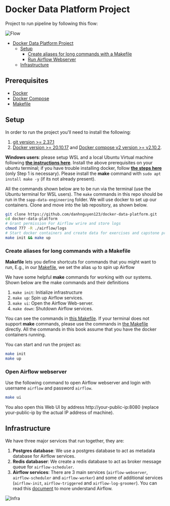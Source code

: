 # Docker Data Platform Project

Project to run pipeline by following this flow:

![Flow](./assets/flow.png)

- [Docker Data Platform Project](#sapp-data-engineering-project)
  - [Setup](#setup)
    - [Create aliases for long commands with a Makefile](#create-aliases-for-long-commands-with-a-makefile)
    - [Run Airflow Webserver](#run-airflow-webserver)
  - [Infrastructure](#infrastructure)


## Prerequisites

* [Docker](https://docs.docker.com/engine/install/)
* [Docker Compose](https://www.digitalocean.com/community/tutorials/how-to-install-and-use-docker-compose-on-ubuntu-20-04)
* [Makefile](https://www.digitalocean.com/community/tutorials/how-to-install-and-use-docker-compose-on-ubuntu-20-04)

## Setup

In order to run the project you'll need to install the following:
 
1. [git version >= 2.37.1](https://github.com/git-guides/install-git)
2. [Docker version >= 20.10.17](https://docs.docker.com/engine/install/) and [Docker compose v2 version >= v2.10.2](https://docs.docker.com/compose/#compose-v2-and-the-new-docker-compose-command).

**Windows users**: please setup WSL and a local Ubuntu Virtual machine following **[the instructions here](https://ubuntu.com/tutorials/install-ubuntu-on-wsl2-on-windows-10#1-overview)**. Install the above prerequisites on your ubuntu terminal; if you have trouble installing docker, follow **[the steps here](https://www.digitalocean.com/community/tutorials/how-to-install-and-use-docker-on-ubuntu-22-04#step-1-installing-docker)** (only Step 1 is necessary). Please install the **make** command with `sudo apt install make -y` (if its not already present). 

All the commands shown below are to be run via the terminal (use the Ubuntu terminal for WSL users). The `make` commands in this repo should be run in the `sapp-data-engineering` folder. We will use docker to set up our containers. Clone and move into the lab repository, as shown below.

```bash
git clone https://github.com/danhnguyen123/docker-data-platform.git
cd docker-data-platform
# Grant permission For Airflow wrire and store logs
chmod 777 -R ./airflow/logs
# Start docker containers and create data for exercises and capstone project
make init && make up
```

### Create aliases for long commands with a Makefile

**Makefile** lets you define shortcuts for commands that you might want to run, E.g., in our <u>[Makefile](https://github.com/danhnguyen123/sapp-data-engineering/blob/main/Makefile)</u>, we set the alias `up` to spin up Airflow

We have some helpful **make** commands for working with our systems. Shown below are the make commands and their definitions

1. `make init`: Initialize infrastructure
2. `make up`: Spin up Airflow services.
3. `make ui`: Open the Airflow Web-server.
3. `make down`: Shutdown Airflow services.

You can see the commands in <u>[this Makefile](https://github.com/danhnguyen123/sapp-data-engineering/blob/main/Makefile)</u>. If your terminal does not support **make** commands, please use the commands in <u>[the Makefile](https://github.com/danhnguyen123/sapp-data-engineering/blob/main/Makefile)</u> directly. All the commands in this book assume that you have the docker containers running.

You can start and run the project as:

```bash
make init
make up 
```
### Open Airflow webserver

Use the following command to open Airflow webserver and login with username `airflow` and password `airflow`.

```bash
make ui
```

You also open this Web UI by address http://your-public-ip:8080 (replace your-public-ip by the actual IP address of machine).

## Infrastructure 

We have three major services that run together, they are:

1. **Postgres database**: We use a postgres database to act as metadata database for Airflow services.
2. **Redis databaser**: We create a redis database to act as broker message queue for `airflow-scheduler`.
3. **Airflow services**: There are 3 main services (`airflow-webserver`, `airflow-scheduler` and `airflow-worker`) and some of additional services (`airflow-init`, `airflow-triggered` and `airflow-log-groomer`). You can read this [document](https://airflow.apache.org/docs/apache-airflow/stable/core-concepts/overview.html) to more understand Airflow.

![Infra](./assets/infra.png)
